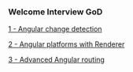 ### Welcome Interview GoD

[1 - Angular change detection](/angular/change-detection/Angular-change-detection.md)

[2 - Angular platforms with Renderer](/angular/platforms/angular-platforms.md)

[3 - Advanced Angular routing](/angular/advanced-routing/advanced-routing.md)
